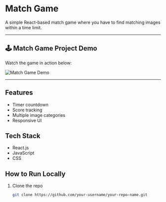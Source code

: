 # Match Game

A simple React-based match game where you have to find matching images within a time limit.

---

## 🕹️ Match Game Project Demo

Watch the game in action below:

![Match Game Demo](./assets/match-game-output.gif)

---

## Features

- Timer countdown
- Score tracking
- Multiple image categories
- Responsive UI

## Tech Stack

- React.js
- JavaScript
- CSS

## How to Run Locally

1. Clone the repo  
   ```bash
   git clone https://github.com/your-username/your-repo-name.git
